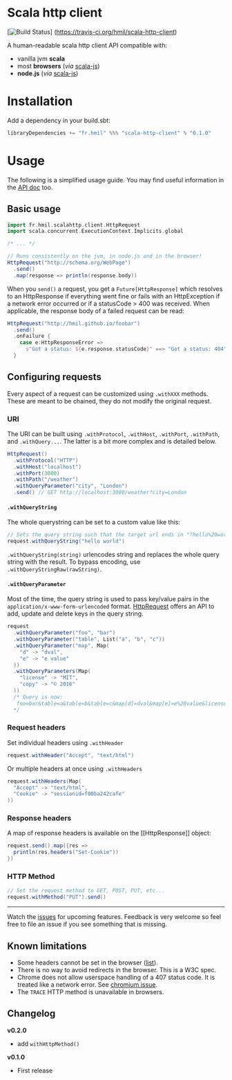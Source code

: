 # Scala http client
[![Build Status](https://travis-ci.org/hmil/scala-http-client.svg?branch=master)]
(https://travis-ci.org/hmil/scala-http-client)

A human-readable scala http client API compatible with:

- vanilla jvm **scala**
- most **browsers** (_via_ [scala-js](https://github.com/scala-js/scala-js))
- **node.js** (_via_ [scala-js](https://github.com/scala-js/scala-js))

# Installation

Add a dependency in your build.sbt:

```scala
libraryDependencies += "fr.hmil" %%% "scala-http-client" % "0.1.0"
```

# Usage

The following is a simplified usage guide. You may find useful information in
the [API doc](http://hmil.github.io/scala-http-client/docs/index.html) too.
## Basic usage

<!--- test: "Main example" -->
```scala
import fr.hmil.scalahttp.client.HttpRequest
import scala.concurrent.ExecutionContext.Implicits.global

/* ... */

// Runs consistently on the jvm, in node.js and in the browser!
HttpRequest("http://schema.org/WebPage")
  .send()
  .map(response => println(response.body))
```

When you `send()` a request, you get a `Future[HttpResponse]` which resolves to
an HttpResponse if everything went fine or fails with an HttpException if a
network error occurred or if a statusCode > 400 was received.
When applicable, the response body of a failed request can be read:

<!--- test: "Error handling" -->
```scala
HttpRequest("http://hmil.github.io/foobar")
  .send()
  .onFailure {
    case e:HttpResponseError =>
      s"Got a status: ${e.response.statusCode}" ==> "Got a status: 404"
  }
```


## Configuring requests

Every aspect of a request can be customized using `.withXXX` methods. These are
meant to be chained, they do not modify the original request.

### URI

The URI can be built using `.withProtocol`, `.withHost`, `.withPort`,
`.withPath`, and `.withQuery...`. The latter is a bit more complex and
is detailed below.

<!--- test: "Composite URI" -->
```scala
HttpRequest()
  .withProtocol("HTTP")
  .withHost("localhost")
  .withPort(3000)
  .withPath("/weather")
  .withQueryParameter("city", "London")
  .send() // GET http://localhost:3000/weather?city=London
```

#### `.withQueryString`
The whole querystring can be set to a custom value like this:

```scala
// Sets the query string such that the target url ends in "?hello%20world"
request.withQueryString("hello world")
```

`.withQueryString(string)` urlencodes string and replaces the whole query string
with the result.
To bypass encoding, use `.withQueryStringRaw(rawString)`.

#### `.withQueryParameter`
Most of the time, the query string is used to pass key/value pairs in the
`application/x-www-form-urlencoded` format.
[HttpRequest](http://hmil.github.io/scala-http-client/docs/index.html#fr.hmil.scalahttp.client.HttpRequest)
offers an API to add, update and delete keys in the query string.  

<!--- test: "Query parameters" -->
```scala
request
  .withQueryParameter("foo", "bar")
  .withQueryParameter("table", List("a", "b", "c"))
  .withQueryParameter("map", Map(
    "d" -> "dval",
    "e" -> "e value"
  ))
  .withQueryParameters(Map(
    "license" -> "MIT",
    "copy" -> "© 2016"
  ))
  /* Query is now:
   foo=bar&table=a&table=b&table=c&map[d]=dval&map[e]=e%20value&license=MIT&copy=%C2%A9%202016
  */
```

### Request headers

Set individual headers using `.withHeader`
```scala
request.withHeader("Accept", "text/html")
```
Or multiple headers at once using `.withHeaders`
```scala
request.withHeaders(Map(
  "Accept" -> "text/html",
  "Cookie" -> "sessionid=f00ba242cafe"
))
```

### Response headers

A map of response headers is available on the [[HttpResponse]] object:
```scala
request.send().map({res =>
  println(res.headers("Set-Cookie"))
})
```

### HTTP Method

```scala
// Set the request method to GET, POST, PUT, etc...
request.withMethod("PUT").send()
```

---

Watch the [issues](https://github.com/hmil/scala-http-client/issues)
for upcoming features. Feedback is very welcome so feel free to file an issue if you
see something that is missing.

## Known limitations

- Some headers cannot be set in the browser ([list](https://developer.mozilla.org/en-US/docs/Glossary/Forbidden_header_name)).
- There is no way to avoid redirects in the browser. This is a W3C spec.
- Chrome does not allow userspace handling of a 407 status code. It is treated
  like a network error. See [chromium issue](https://bugs.chromium.org/p/chromium/issues/detail?id=372136).
- The `TRACE` HTTP method is unavailable in browsers.

## Changelog

**v0.2.0**
- add `withHttpMethod()`

**v0.1.0**
- First release
